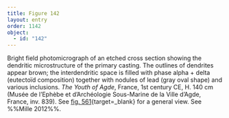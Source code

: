 ```yaml
---
title: Figure 142
layout: entry
order: 1142
object:
  - id: "142"
---
```


Bright field photomicrograph of an etched cross section showing the dendritic microstructure of the primary casting. The outlines of dendrites appear brown; the interdendritic space is filled with phase alpha + delta (eutectoïd composition) together with nodules of lead (gray oval shape) and various inclusions. *The Youth of Agde*, France, 1st century CE, H. 140 cm (Musée de l’Ephèbe et d’Archéologie Sous-Marine de la Ville d’Agde, France, inv. 839). See [fig. 561](/visual-atlas/#fig-561){target=_blank} for a general view. See %%Mille 2012%%.
